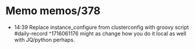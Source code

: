 # Memo memos/378
- 14:39 Replace instance_configure from clusterconfig with groovy script #daily-record ^1716061176
might as change how you do it local as well with JQ/python perhaps.